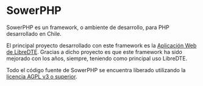 SowerPHP
========

SowerPHP es un framework, o ambiente de desarrollo, para PHP desarrollado en Chile.

El principal proyecto desarrollado con este framework es la
[Aplicación Web de LibreDTE](https://github.com/LibreDTE/libredte-webapp).
Gracias a dicho proyecto es que este framework ha sido mejorado con los años,
siempre, teniendo como principal uso LibreDTE.

Todo el código fuente de SowerPHP se encuentra liberado utilizando la
[licencia AGPL v3 o superior](https://github.com/sascocl/sowerphp/blob/master/COPYING).
